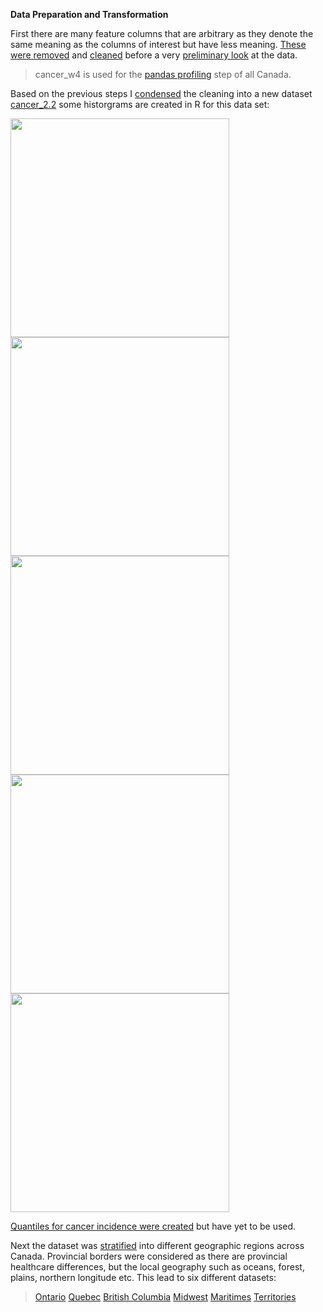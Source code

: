 **Data Preparation and Transformation**

First there are many feature columns that are arbitrary as they denote the same meaning as the columns of interest but have less meaning. [These were removed](https://github.com/OROY97/CIND820-OR/blob/1117ae88d1a14552956481c2849766c92624953f/PROJECT820.rmd#L43) and [cleaned](https://github.com/OROY97/CIND820-OR/blob/1117ae88d1a14552956481c2849766c92624953f/PROJECT820.rmd#L47-L59) before a very [preliminary look](https://github.com/OROY97/CIND820-OR/blob/1117ae88d1a14552956481c2849766c92624953f/PROJECT820.rmd#L63-L70) at the data. 

>cancer_w4 is used for the [pandas profiling](https://github.com/OROY97/CIND820-OR/blob/R-code/output_w4.html) step of all Canada.

Based on the previous steps I [condensed](https://github.com/OROY97/CIND820-OR/blob/1117ae88d1a14552956481c2849766c92624953f/PROJECT820.rmd#L75-L90) the cleaning into a new dataset [cancer_2.2](https://github.com/OROY97/CIND820-OR/blob/main/cancer_2.2.csv) some historgrams are created in R for this data set:

<img src="https://user-images.githubusercontent.com/97854617/157109670-9b7e3ad6-343d-4198-9032-dca3b1d8b83b.png" width="350x400"><img src="https://user-images.githubusercontent.com/97854617/157109632-9a63ddd8-ab4e-4ea1-9fc6-4a86c1bb2544.png" width="350x400"><img src="https://user-images.githubusercontent.com/97854617/157109589-6970fbc1-05e6-46b7-8b5b-f16e9c245f63.png" width="350x400"><img src="https://user-images.githubusercontent.com/97854617/157109429-5614d01f-94c7-4dff-9fd5-046f24583a36.png" width="350x400"><img src="https://user-images.githubusercontent.com/97854617/157109545-628e26b7-c7c2-4b04-9a11-c00425c753d2.png" width="350x400">

[Quantiles for cancer incidence were created](https://github.com/OROY97/CIND820-OR/blob/1117ae88d1a14552956481c2849766c92624953f/PROJECT820.rmd#L107-L111) but have yet to be used.

Next the dataset was [stratified](https://github.com/OROY97/CIND820-OR/blob/1117ae88d1a14552956481c2849766c92624953f/PROJECT820.rmd#L150-L169) into different geographic regions across Canada. Provincial borders were considered as there are provincial healthcare differences, but the local geography such as oceans, forest, plains, northern longitude etc. This lead to six different datasets:
>[Ontario](https://github.com/OROY97/CIND820-OR/blob/R-code/cancer_ON.csv)
>[Quebec](https://github.com/OROY97/CIND820-OR/blob/R-code/cancer_QC.csv)
>[British Columbia](https://github.com/OROY97/CIND820-OR/blob/R-code/cancer_BC.csv)
>[Midwest](https://github.com/OROY97/CIND820-OR/blob/R-code/cancer_midwest.csv)
>[Maritimes](https://github.com/OROY97/CIND820-OR/blob/R-code/cancer_maritimes.csv)
>[Territories](https://github.com/OROY97/CIND820-OR/blob/R-code/cancer_territories.csv)



